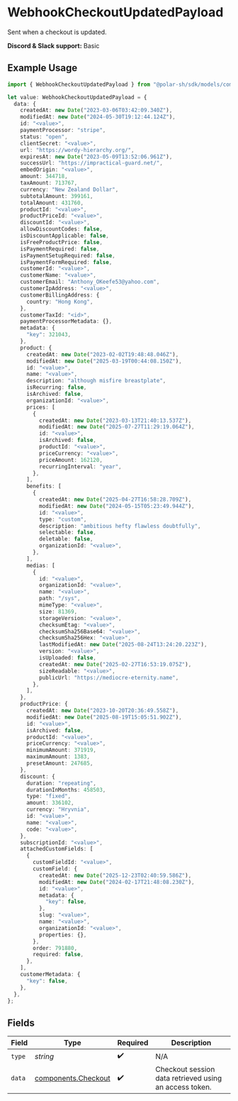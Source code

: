 # WebhookCheckoutUpdatedPayload

Sent when a checkout is updated.

**Discord & Slack support:** Basic

## Example Usage

```typescript
import { WebhookCheckoutUpdatedPayload } from "@polar-sh/sdk/models/components";

let value: WebhookCheckoutUpdatedPayload = {
  data: {
    createdAt: new Date("2023-03-06T03:42:09.340Z"),
    modifiedAt: new Date("2024-05-30T19:12:44.124Z"),
    id: "<value>",
    paymentProcessor: "stripe",
    status: "open",
    clientSecret: "<value>",
    url: "https://wordy-hierarchy.org/",
    expiresAt: new Date("2023-05-09T13:52:06.961Z"),
    successUrl: "https://impractical-guard.net/",
    embedOrigin: "<value>",
    amount: 344718,
    taxAmount: 713767,
    currency: "New Zealand Dollar",
    subtotalAmount: 399161,
    totalAmount: 431760,
    productId: "<value>",
    productPriceId: "<value>",
    discountId: "<value>",
    allowDiscountCodes: false,
    isDiscountApplicable: false,
    isFreeProductPrice: false,
    isPaymentRequired: false,
    isPaymentSetupRequired: false,
    isPaymentFormRequired: false,
    customerId: "<value>",
    customerName: "<value>",
    customerEmail: "Anthony_OKeefe53@yahoo.com",
    customerIpAddress: "<value>",
    customerBillingAddress: {
      country: "Hong Kong",
    },
    customerTaxId: "<id>",
    paymentProcessorMetadata: {},
    metadata: {
      "key": 321043,
    },
    product: {
      createdAt: new Date("2023-02-02T19:48:48.046Z"),
      modifiedAt: new Date("2025-03-19T00:44:08.150Z"),
      id: "<value>",
      name: "<value>",
      description: "although misfire breastplate",
      isRecurring: false,
      isArchived: false,
      organizationId: "<value>",
      prices: [
        {
          createdAt: new Date("2023-03-13T21:40:13.537Z"),
          modifiedAt: new Date("2025-07-27T11:29:19.064Z"),
          id: "<value>",
          isArchived: false,
          productId: "<value>",
          priceCurrency: "<value>",
          priceAmount: 162120,
          recurringInterval: "year",
        },
      ],
      benefits: [
        {
          createdAt: new Date("2025-04-27T16:58:28.709Z"),
          modifiedAt: new Date("2024-05-15T05:23:49.944Z"),
          id: "<value>",
          type: "custom",
          description: "ambitious hefty flawless doubtfully",
          selectable: false,
          deletable: false,
          organizationId: "<value>",
        },
      ],
      medias: [
        {
          id: "<value>",
          organizationId: "<value>",
          name: "<value>",
          path: "/sys",
          mimeType: "<value>",
          size: 81369,
          storageVersion: "<value>",
          checksumEtag: "<value>",
          checksumSha256Base64: "<value>",
          checksumSha256Hex: "<value>",
          lastModifiedAt: new Date("2025-08-24T13:24:20.223Z"),
          version: "<value>",
          isUploaded: false,
          createdAt: new Date("2025-02-27T16:53:19.075Z"),
          sizeReadable: "<value>",
          publicUrl: "https://mediocre-eternity.name",
        },
      ],
    },
    productPrice: {
      createdAt: new Date("2023-10-20T20:36:49.558Z"),
      modifiedAt: new Date("2025-08-19T15:05:51.902Z"),
      id: "<value>",
      isArchived: false,
      productId: "<value>",
      priceCurrency: "<value>",
      minimumAmount: 371919,
      maximumAmount: 1383,
      presetAmount: 247685,
    },
    discount: {
      duration: "repeating",
      durationInMonths: 458503,
      type: "fixed",
      amount: 336102,
      currency: "Hryvnia",
      id: "<value>",
      name: "<value>",
      code: "<value>",
    },
    subscriptionId: "<value>",
    attachedCustomFields: [
      {
        customFieldId: "<value>",
        customField: {
          createdAt: new Date("2025-12-23T02:40:59.586Z"),
          modifiedAt: new Date("2024-02-17T21:48:08.230Z"),
          id: "<value>",
          metadata: {
            "key": false,
          },
          slug: "<value>",
          name: "<value>",
          organizationId: "<value>",
          properties: {},
        },
        order: 791880,
        required: false,
      },
    ],
    customerMetadata: {
      "key": false,
    },
  },
};
```

## Fields

| Field                                                      | Type                                                       | Required                                                   | Description                                                |
| ---------------------------------------------------------- | ---------------------------------------------------------- | ---------------------------------------------------------- | ---------------------------------------------------------- |
| `type`                                                     | *string*                                                   | :heavy_check_mark:                                         | N/A                                                        |
| `data`                                                     | [components.Checkout](../../models/components/checkout.md) | :heavy_check_mark:                                         | Checkout session data retrieved using an access token.     |